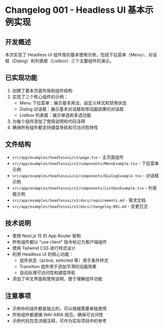 # Changelog 001 - Headless UI 基本示例实现

## 开发概述
本次实现了 Headless UI 组件库的基本使用示例，包括下拉菜单（Menu）、对话框（Dialog）和列表框（Listbox）三个主要组件的演示。

## 已实现功能
1. 创建了基本页面布局和组件结构
2. 实现了三个核心组件的示例：
   - Menu 下拉菜单：展示基本用法、自定义样式和禁用状态
   - Dialog 对话框：展示基本对话框和带动画效果的对话框
   - Listbox 列表框：展示单选和多选功能
3. 为每个组件添加了使用说明和代码注释
4. 确保所有组件都支持键盘导航和可访问性特性

## 文件结构
- `src/app/examples/headlessui/v1/page.tsx` - 主页面组件
- `src/app/examples/headlessui/v1/components/MenuExample.tsx` - 下拉菜单示例
- `src/app/examples/headlessui/v1/components/DialogExample.tsx` - 对话框示例
- `src/app/examples/headlessui/v1/components/ListboxExample.tsx` - 列表框示例
- `src/app/examples/headlessui/v1/docs/requirements.md` - 需求文档
- `src/app/examples/headlessui/v1/docs/changelog-001.md` - 变更日志

## 技术说明
- 使用 Next.js 15 的 App Router 架构
- 所有组件都以 "use client" 指令标记为客户端组件
- 使用 Tailwind CSS 进行样式设计
- 利用 Headless UI 的核心功能：
  - 组件状态（active, selected 等）用于条件样式
  - Transition 组件用于添加平滑的动画效果
  - 自动处理可访问性和键盘导航
- 添加了中文界面和使用说明，便于理解组件功能

## 注意事项
- 示例中的组件都是独立的，可以根据需要单独使用
- 所有组件都遵循 WAI-ARIA 规范，确保可访问性
- 示例代码包含详细注释，可作为实际项目中的参考
